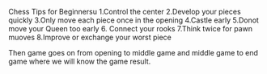 Chess Tips for Beginnersu
1.Control the center
2.Develop your pieces quickly
3.Only move each piece once in the opening
4.Castle early
5.Donot move your Queen too early
6. Connect your rooks
7.Think twice for pawn muoves
8.Improve or exchange your worst piece

Then game goes on from opening to middle game and middle game to end game where we will know the game result.

